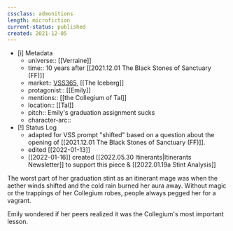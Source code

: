 ```yaml
---
cssclass: admonitions
length: microfiction
current-status: published
created: 2021-12-05
---
```


- [i] Metadata
	- universe:: [[Verraine]]
	- time:: 10 years after [[2021.12.01 The Black Stones of Sanctuary (FF)]]
	- market:: [VSS365](https://twitter.com/EleanorKonik/status/1467587899650678788), [[The Iceberg]]
	- protagonist:: [[Emily]]
	- mentions:: [[the Collegium of Tal]]
	- location:: [[Tal]]
	- pitch:: Emily's graduation assignment sucks
	- character-arc::
- [!] Status Log
	- adapted for VSS prompt "shifted" based on a question about the opening of [[2021.12.01 The Black Stones of Sanctuary (FF)]]. 
	- edited [[2022-01-13]]
	- [[2022-01-16]] created [[2022.05.30 Itinerants|Itinerants Newsletter]] to support this piece & [[2022.01.19a Stint Analysis]]

The worst part of her graduation stint as an itinerant mage was when the aether winds shifted and the cold rain burned her aura away. Without magic or the trappings of her Collegium robes, people always pegged her for a vagrant. 

Emily wondered if her peers realized it was the Collegium's most important lesson.

